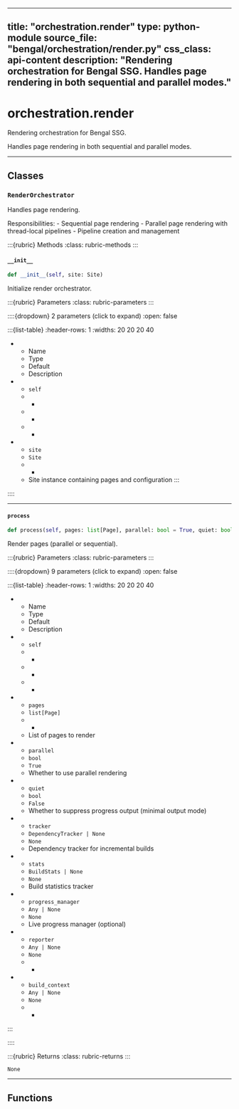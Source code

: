 
---
title: "orchestration.render"
type: python-module
source_file: "bengal/orchestration/render.py"
css_class: api-content
description: "Rendering orchestration for Bengal SSG.  Handles page rendering in both sequential and parallel modes."
---

# orchestration.render

Rendering orchestration for Bengal SSG.

Handles page rendering in both sequential and parallel modes.

---

## Classes

### `RenderOrchestrator`


Handles page rendering.

Responsibilities:
    - Sequential page rendering
    - Parallel page rendering with thread-local pipelines
    - Pipeline creation and management




:::{rubric} Methods
:class: rubric-methods
:::
#### `__init__`
```python
def __init__(self, site: Site)
```

Initialize render orchestrator.



:::{rubric} Parameters
:class: rubric-parameters
:::

::::{dropdown} 2 parameters (click to expand)
:open: false

:::{list-table}
:header-rows: 1
:widths: 20 20 20 40

* - Name
  - Type
  - Default
  - Description
* - `self`
  - -
  - -
  - -
* - `site`
  - `Site`
  - -
  - Site instance containing pages and configuration
:::

::::




---
#### `process`
```python
def process(self, pages: list[Page], parallel: bool = True, quiet: bool = False, tracker: DependencyTracker | None = None, stats: BuildStats | None = None, progress_manager: Any | None = None, reporter: Any | None = None, build_context: Any | None = None) -> None
```

Render pages (parallel or sequential).



:::{rubric} Parameters
:class: rubric-parameters
:::

::::{dropdown} 9 parameters (click to expand)
:open: false

:::{list-table}
:header-rows: 1
:widths: 20 20 20 40

* - Name
  - Type
  - Default
  - Description
* - `self`
  - -
  - -
  - -
* - `pages`
  - `list[Page]`
  - -
  - List of pages to render
* - `parallel`
  - `bool`
  - `True`
  - Whether to use parallel rendering
* - `quiet`
  - `bool`
  - `False`
  - Whether to suppress progress output (minimal output mode)
* - `tracker`
  - `DependencyTracker | None`
  - `None`
  - Dependency tracker for incremental builds
* - `stats`
  - `BuildStats | None`
  - `None`
  - Build statistics tracker
* - `progress_manager`
  - `Any | None`
  - `None`
  - Live progress manager (optional)
* - `reporter`
  - `Any | None`
  - `None`
  - -
* - `build_context`
  - `Any | None`
  - `None`
  - -
:::

::::

:::{rubric} Returns
:class: rubric-returns
:::

`None`




---


## Functions

